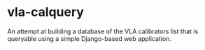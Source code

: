 # vla-calquery
An attempt at building a database of the VLA calibrators list that is queryable using a simple Django-based web application.
